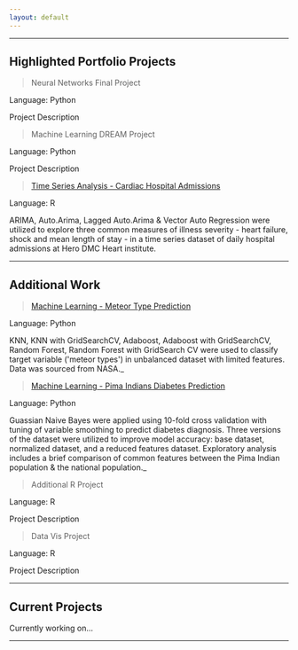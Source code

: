 ```yaml
---
layout: default
---
```

* * *
## Highlighted Portfolio Projects ## 

> Neural Networks Final Project

Language: Python

Project Description

> Machine Learning DREAM Project

Language: Python

Project Description

> [Time Series Analysis - Cardiac Hospital Admissions](./tsa_cardiac.html)

Language: R

ARIMA, Auto.Arima, Lagged Auto.Arima & Vector Auto Regression were utilized to explore three common measures of illness severity - heart failure, shock and mean length of stay - in a time series dataset of daily hospital admissions at Hero DMC Heart institute.

* * *
## Additional Work ##

>[Machine Learning - Meteor Type Prediction](./ml_meteor.html)

Language: Python

KNN, KNN with GridSearchCV, Adaboost, Adaboost with GridSearchCV, Random Forest, Random Forest with GridSearch CV were used to classify target variable ('meteor types') in unbalanced dataset with limited features. Data was sourced from NASA._

>[Machine Learning - Pima Indians Diabetes Prediction](./ml_diabetes.html)

Language: Python

Guassian Naive Bayes were applied using 10-fold cross validation with tuning of variable smoothing to predict diabetes diagnosis. Three versions of the dataset were utilized to improve model accuracy: base dataset, normalized dataset, and a reduced features dataset. Exploratory analysis includes a brief comparison of common features between the Pima Indian population & the national population._

> Additional R Project

Language: R

Project Description

> Data Vis Project

Language: R

Project Description

* * *
## Current Projects ##
Currently working on...

* * *
